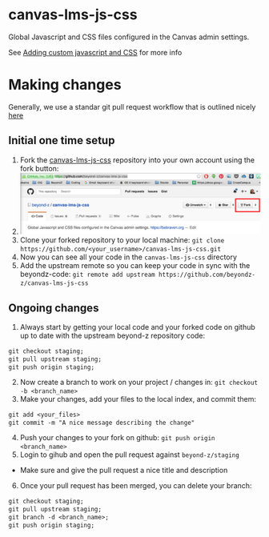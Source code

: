 # canvas-lms-js-css
Global Javascript and CSS files configured in the Canvas admin settings.

See [Adding custom javascript and CSS](https://guides.instructure.com/m/4214/l/41896-how-do-i-add-custom-javascript-and-css-files-to-my-account) for more info

# Making changes
Generally, we use a standar git pull request workflow that is outlined
nicely [here](http://nathanhoad.net/git-workflow-forks-remotes-and-pull-requests)

## Initial one time setup
1. Fork the [canvas-lms-js-css](https://github.com/beyond-z/canvas-lms-js-css) repository into your own account using the fork button:
  1. ![Fork Repo](docs/fork-repo.png) 
2. Clone your forked repository to your local machine: ```git clone https://github.com/<your_username>/canvas-lms-js-css.git```
3. Now you can see all your code in the ```canvas-lms-js-css```
   directory
3. Add the upstream remote so you can keep your code in sync with the
   beyondz-code: ```git remote add upstream https://github.com/beyondz-z/canvas-lms-js-css```

## Ongoing changes
1. Always start by getting your local code and your forked code on
   github up to date with the upstream beyond-z repository code:
```Shell
git checkout staging;
git pull upstream staging;
git push origin staging;
```
2. Now create a branch to work on your project / changes in: ```git checkout -b <branch_name>```
3. Make your changes, add your files to the local index, and commit
   them:
```Shell
git add <your_files>
git commit -m "A nice message describing the change"
```
4. Push your changes to your fork on github: ```git push origin <branch_name>```
5. Login to gihub and open the pull request against ```beyond-z/staging```
  * Make sure and give the pull request a nice title and description
6. Once your pull request has been merged, you can delete your branch:
```Shell
git checkout staging;
git pull upstream staging;
git branch -d <branch_name>;
git push origin staging;
```
